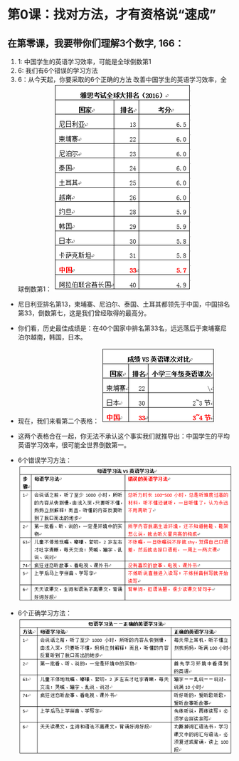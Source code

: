 # 第0课：找对方法，才有资格说“速成”

## 在第零课，我要带你们理解3个数字, 166：
1. 1: 中国学生的英语学习效率，可能是全球倒数第1
2. 6: 我们有6个错误的学习方法
3. 6：从今天起，你要采取的6个正确的方法
改善中国学生的英语学习效率，全球倒数第1：
![学习效率](Resource/1.png)
 
- 尼日利亚排名第13，柬埔寨、尼泊尔、泰国、土耳其都领先于中国，中国排名第33，倒数第七，这是我们曾经取得的最高分。
- 你们看，历史最佳成绩是：在40个国家中排名第33名，远远落后于柬埔寨尼泊尔越南，韩国，日本。

- 现在，我们来看第二个表格：
![学习时间](Resource/2.png)
 

- 这两个表格合在一起，你无法不承认这个事实我们就推导出：中国学生的平均英语学习效率，很可能全世界倒数第一。


- 6个错误学习方法：
![6个错误的学习方法](Resource/3.png)

- 6个正确学习方法：
 ![6个正确学习方法：](Resource/4.png)
